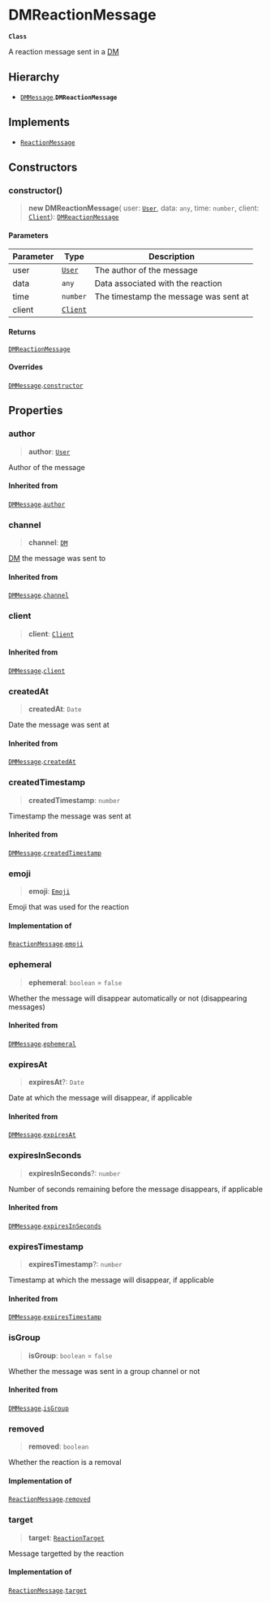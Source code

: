 # DMReactionMessage

**`Class`**

A reaction message sent in a [DM](class.dm.md)

## Hierarchy

* [`DMMessage`](class.dmmessage.md).**`DMReactionMessage`**

## Implements

* [`ReactionMessage`](class.reactionmessage.md)

## Constructors

### constructor()

> **new DMReactionMessage**( user: [`User`](class.user.md), data: `any`, time: `number`, client: [`Client`](class.client.md)): [`DMReactionMessage`](class.dmreactionmessage.md)

#### Parameters

| Parameter | Type                        | Description                           |
| --------- | --------------------------- | ------------------------------------- |
| user      | [`User`](class.user.md)     | The author of the message             |
| data      | `any`                       | Data associated with the reaction     |
| time      | `number`                    | The timestamp the message was sent at |
| client    | [`Client`](class.client.md) |                                       |

#### Returns

[`DMReactionMessage`](class.dmreactionmessage.md)

#### Overrides

[`DMMessage`](class.dmmessage.md).[`constructor`](class.dmmessage.md#constructor)

## Properties

### author

> **author**: [`User`](class.user.md)

Author of the message

#### Inherited from

[`DMMessage`](class.dmmessage.md).[`author`](class.dmmessage.md#author)

### channel

> **channel**: [`DM`](class.dm.md)

[DM](class.dm.md) the message was sent to

#### Inherited from

[`DMMessage`](class.dmmessage.md).[`channel`](class.dmmessage.md#channel)

### client

> **client**: [`Client`](class.client.md)

#### Inherited from

[`DMMessage`](class.dmmessage.md).[`client`](class.dmmessage.md#client)

### createdAt

> **createdAt**: `Date`

Date the message was sent at

#### Inherited from

[`DMMessage`](class.dmmessage.md).[`createdAt`](class.dmmessage.md#createdat)

### createdTimestamp

> **createdTimestamp**: `number`

Timestamp the message was sent at

#### Inherited from

[`DMMessage`](class.dmmessage.md).[`createdTimestamp`](class.dmmessage.md#createdtimestamp)

### emoji

> **emoji**: [`Emoji`](class.emoji.md)

Emoji that was used for the reaction

#### Implementation of

[`ReactionMessage`](class.reactionmessage.md).[`emoji`](class.reactionmessage.md#emoji)

### ephemeral

> **ephemeral**: `boolean` = `false`

Whether the message will disappear automatically or not (disappearing messages)

#### Inherited from

[`DMMessage`](class.dmmessage.md).[`ephemeral`](class.dmmessage.md#ephemeral)

### expiresAt

> **expiresAt**?: `Date`

Date at which the message will disappear, if applicable

#### Inherited from

[`DMMessage`](class.dmmessage.md).[`expiresAt`](class.dmmessage.md#expiresat)

### expiresInSeconds

> **expiresInSeconds**?: `number`

Number of seconds remaining before the message disappears, if applicable

#### Inherited from

[`DMMessage`](class.dmmessage.md).[`expiresInSeconds`](class.dmmessage.md#expiresinseconds)

### expiresTimestamp

> **expiresTimestamp**?: `number`

Timestamp at which the message will disappear, if applicable

#### Inherited from

[`DMMessage`](class.dmmessage.md).[`expiresTimestamp`](class.dmmessage.md#expirestimestamp)

### isGroup

> **isGroup**: `boolean` = `false`

Whether the message was sent in a group channel or not

#### Inherited from

[`DMMessage`](class.dmmessage.md).[`isGroup`](class.dmmessage.md#isgroup)

### removed

> **removed**: `boolean`

Whether the reaction is a removal

#### Implementation of

[`ReactionMessage`](class.reactionmessage.md).[`removed`](class.reactionmessage.md#removed)

### target

> **target**: [`ReactionTarget`](class.reactiontarget.md)

Message targetted by the reaction

#### Implementation of

[`ReactionMessage`](class.reactionmessage.md).[`target`](class.reactionmessage.md#target)
